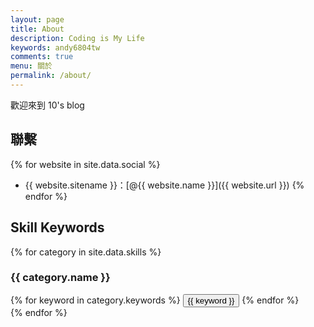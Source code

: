 ```yaml
---
layout: page
title: About
description: Coding is My Life
keywords: andy6804tw
comments: true
menu: 關於
permalink: /about/
---
```


歡迎來到 10's blog

## 聯繫

{% for website in site.data.social %}
* {{ website.sitename }}：[@{{ website.name }}]({{ website.url }})
{% endfor %}

## Skill Keywords

{% for category in site.data.skills %}
### {{ category.name }}
<div class="btn-inline">
{% for keyword in category.keywords %}
<button class="btn btn-outline" type="button">{{ keyword }}</button>
{% endfor %}
</div>
{% endfor %}
